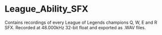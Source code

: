 # League_Ability_SFX
Contains recordings of every League of Legends champions Q, W, E and R SFX. Recorded at 48.000kHz 32-bit float and exported as .WAV files. 

